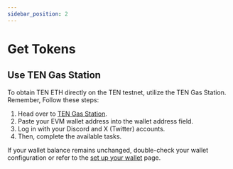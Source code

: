 ```yaml
---
sidebar_position: 2
---
```


# Get Tokens

## Use TEN Gas Station

To obtain TEN ETH directly on the TEN testnet, utilize the TEN Gas Station. Remember, Follow these steps:

1. Head over to [TEN Gas Station](https://faucet.ten.xyz/).
2. Paste your EVM wallet address into the wallet address field.
3. Log in with your Discord and X (Twitter) accounts.
4. Then, complete the available tasks.

If your wallet balance remains unchanged, double-check your wallet configuration or refer to the [set up your wallet](/docs/getting-started/for-users/setup-you-wallet) page.
